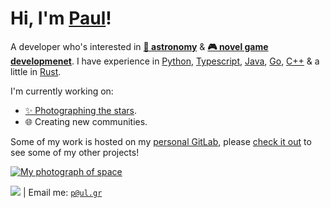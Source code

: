 # Hi, I'm [Paul](http://donald108.com)! 
A developer who's interested in [**🔭 astronomy**](http://stars.sh/) & [**🎮 novel game developmenet**](http://git.pa.ul.gr/university/space.trash). I have experience in [Python](http://git.pa.ul.gr/university/unreal-selector), [Typescript](http://git.pa.ul.gr/university/unreal-selector), [Java](http://git.pa.ul.gr/university/face-renderer), [Go](/), [C++](http://git.pa.ul.gr/university/divide-conquer) & a little in [Rust](http://pixl.gg).

I'm currently working on:
<!-- - Upgrading [my website](http://donald108.com) to add more functionality to user profiles.
- Creating my multiplayer game, [Pixl](http://pixl.gg). -->
- [✨ Photographing the stars](http://stars.sh).
- 🌐 Creating new communities.

Some of my work is hosted on my [personal GitLab](http://git.pa.ul.gr/explore), please [check it out](http://git.pa.ul.gr/explore) to see some of my other projects!

[![My photograph of space](https://cdn.astrobin.com/thumbs/cgUy_aJSzx3L_16536x0_ieTZ0INm.jpg)](http://git.pa.ul.gr/explore)

[![](https://komarev.com/ghpvc/?username=komodo108&color=222222)](http://donald108.com) | Email me: [`p@ul.gr`](mailto:p@ul.gr)

<!--
**komodo108/komodo108** is a ✨ _special_ ✨ repository because its `README.md` (this file) appears on your GitHub profile.

<img align="right" width="150" height="150" src="https://avatars.githubusercontent.com/u/26580217">

Here are some ideas to get you started:
- 🔭 I’m currently working on ...
- 🌱 I’m currently learning ...
- 👯 I’m looking to collaborate on ...
- 🤔 I’m looking for help with ...
- 💬 Ask me about ...
- 📫 How to reach me: ...
- 😄 Pronouns: ...
- ⚡ Fun fact: ...
-->
